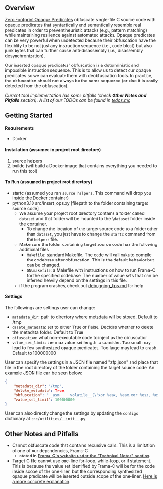 ## Overview

[Zero Footprint Opaque Predicates](https://rdcu.be/cpnNf) obfuscate single-file C source code with opaque predicates that syntactically and semantically resemble real predicates in order to prevent heuristic attacks (e.g., pattern matching) while maintaining resilience against automated attacks. Opaque predicates can be very powerful when undetected because their obfuscation have the flexiblity to be not just any instruction sequence (i.e., code bloat) but also junk bytes that can further cause anti-disassembly (i.e., disassembly desynchronization).

Our inserted opaque predicates' obfuscation is a deterministic and impossible instruction sequence. This is to allow us to detect our opaque predicates so we can evaluate them with deobfuscation tools. In practice, the obfuscation should not always be the same sequence (or else it is easily detected from the obfuscation). 

_Current tool implementation has some pitfalls (check <b>Other Notes and Pitfalls</b> section). A list of our TODOs can be found in [todos.md](todos.md)_

## Getting Started

#### Requirements
* Docker 

#### Installation (assumed in project root directory)
1. source helpers
2. buildc (will build a Docker image that contains everything you needed to run this tool)

#### To Run (assumed in project root directory)
* startc (assumed you ran `source helpers`. This command will drop you inside the Docker container)
* python3.10 src/insert\_ops.py [filepath to the folder containing target source code]
  * We assume your project root directory contains a folder called `dataset` and that folder will be mounted to the `\dataset` folder inside the container.
    * To change the location of the target source code to a folder other than `dataset`, you just have to change the `startc` command from the `helpers` file.
  * Make sure the folder containing target source code has the following additional files: 
    * `Makefile`: standard Makefile. The code will call `make` to compile the codebase after obfuscation. This is the default behavior but can be changed. 
    * `GNUmakefile`: a Makefile with instructions on how to run Frama-C for the specified codebase. The number of value sets that can be inferred heavily depend on the settings in this file.
  * if the program crashes, check out [debugging\_tips.md](debugging\_tips.md) for help

#### Settings
The followings are settings user can change:
* `metadata_dir`: path to directory where metadata will be stored. Default to /tmp
* `delete_metadata`: set to either True or False. Decides whether to delete the metadata folder. Default to True
* `obfuscation`: what non-executable code to inject as the obfuscation
* `value_set_limit`: the max value set length to consider. Too small may lead to few synthesized opaque predicates. Too large may lead to crash. Default to 100000000

User can specify the settings in a JSON file named "zfp.json" and place that file in the root directory of the folder containing the target source code. An example JSON file can be seen below:
```json
{
    "metadata_dir": "/tmp",
    "delete_metadata": True,
    "obfuscation": "__asm__ __volatile__(\"xor %eax, %eax;xor %esp, %esp;xor %ebp, %ebp; add %eax, %esp;\");",
    "value_set_limit": 100000000
}
```

User can also directly change the settings by updating the `configs` dictionary  at `src/utilities/__init__.py`

## Other Notes and Pitfalls

* Cannot obfuscate code that contains recursive calls. This is a limitation of one of our dependencies, Frama-C
  * stated in [Frama-C's website under the "Technical Notes" section](https://www.frama-c.com/fc-plugins/eva.html).
* Target C file cannot use one-line for-loop, while-loop, or if statement. This is because the value set identified by Frama-C will be for the code inside scope of the one-liner, but the corresponding synthesized opaque predicate will be inserted outside scope of the one-liner. [Here is a more concrete explanation](problematic_oneliner_ex.md).
